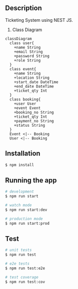 
## Description
Ticketing System using NEST JS. 
1. Class Diagram

```mermaid
classDiagram
  class user{
    +name String
    +email String
    +password String
    +role String
  }
  class event{
    +name String
    +location String
    +start_date DateTime
    +end_date DateTime
    +ticket_qty Int
  }
  class booking{
    +user User
    +event Event
    +booking_no String
    +ticket_qty Int
    +payment_no String
    +status String
  }
  Event <|-- Booking
  User <|-- Booking
```

## Installation

```bash
$ npm install
```

## Running the app

```bash
# development
$ npm run start

# watch mode
$ npm run start:dev

# production mode
$ npm run start:prod
```

## Test

```bash
# unit tests
$ npm run test

# e2e tests
$ npm run test:e2e

# test coverage
$ npm run test:cov
```


